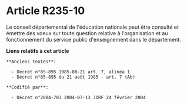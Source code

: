 # Article R235-10

Le conseil départemental de l'éducation nationale peut être consulté et émettre des voeux sur toute question relative à
l'organisation et au fonctionnement du service public d'enseignement dans le département.

**Liens relatifs à cet article**

	**Anciens textes**:

	  - Décret n°85-895 1985-08-21 art. 7, alinéa 1
	  - Décret n°85-895 du 21 août 1985 - art. 7 (Ab)

	**Codifié par**:

	  - Décret n°2004-703 2004-07-13 JORF 24 février 2004
